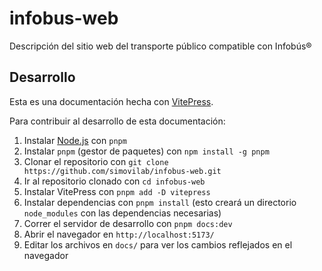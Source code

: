 # infobus-web

Descripción del sitio web del transporte público compatible con Infobús®

## Desarrollo

Esta es una documentación hecha con [VitePress](https://vitepress.dev/guide/getting-started).

Para contribuir al desarrollo de esta documentación:

1. Instalar [Node.js](https://nodejs.org/en/download) con `pnpm`
1. Instalar `pnpm` (gestor de paquetes) con `npm install -g pnpm`
1. Clonar el repositorio con `git clone https://github.com/simovilab/infobus-web.git`
1. Ir al repositorio clonado con `cd infobus-web`
1. Instalar VitePress con `pnpm add -D vitepress`
1. Instalar dependencias con `pnpm install` (esto creará un directorio `node_modules` con las dependencias necesarias)
1. Correr el servidor de desarrollo con `pnpm docs:dev`
1. Abrir el navegador en `http://localhost:5173/`
1. Editar los archivos en `docs/` para ver los cambios reflejados en el navegador
